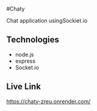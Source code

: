 # C h a t y 

 Chat application using Sockiet.io 

## Technologies

- node.js
- express
- Socket.io 
  
## Live Link

https://chaty-zreu.onrender.com/
